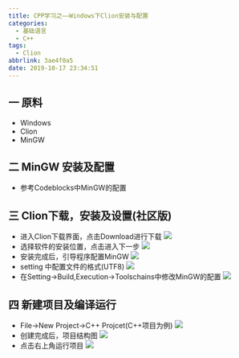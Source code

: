 ```yaml
---
title: CPP学习之——Windows下Clion安装与配置
categories:
  - 基础语言
  - C++
tags:
  - Clion
abbrlink: 3ae4f0a5
date: 2019-10-17 23:34:51
---
```

## 一 原料
* Windows
* Clion
* MinGW

<!--more-->
## 二 MinGW 安装及配置
* 参考Codeblocks中MinGW的配置

## 三 Clion下载，安装及设置(社区版)
* 进入Clion下载界面，点击Download进行下载
![][2]
* 选择软件的安装位置，点击进入下一步
![][3]
* 安装完成后，引导程序配置MinGW
![][4]
* setting 中配置文件的格式(UTF8)
![][5]
* 在Setting->Build,Execution->Toolschains中修改MinGW的配置
![][6]

## 四 新建项目及编译运行

* File->New Project->C++ Projcet(C++项目为例)
![][7]
* 创建完成后，项目结构图
![][8]
* 点击右上角运行项目
![][9]




[1]:http://www.jetbrains.com/clion/download/#section=windows
[2]:https://cdn.jsdelivr.net/gh/PGzxc/CDN@master/blog-image/cpp-clion-download.png
[3]:https://cdn.jsdelivr.net/gh/PGzxc/CDN@master/blog-image/cpp-clion-install-position.png
[4]:https://cdn.jsdelivr.net/gh/PGzxc/CDN@master/blog-image/cpp-clion-mingw-config.png
[5]:https://cdn.jsdelivr.net/gh/PGzxc/CDN@master/blog-image/cpp-clion-encodings-utf8.png
[6]:https://cdn.jsdelivr.net/gh/PGzxc/CDN@master/blog-image/cpp-clion-toolschanins-change.png
[7]:https://cdn.jsdelivr.net/gh/PGzxc/CDN@master/blog-image/cpp-clion-create-project.png
[8]:https://cdn.jsdelivr.net/gh/PGzxc/CDN@master/blog-image/cpp-clion-project-preview.png
[9]:https://cdn.jsdelivr.net/gh/PGzxc/CDN@master/blog-image/cpp-clion-build-run.png